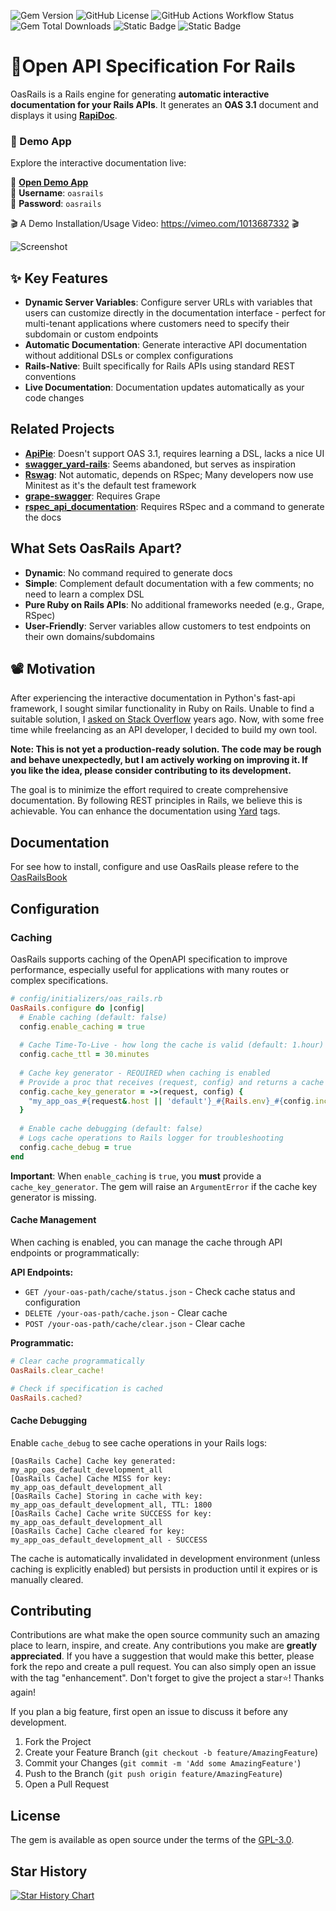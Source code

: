 ![Gem Version](https://img.shields.io/gem/v/oas_rails?color=E9573F)
![GitHub License](https://img.shields.io/github/license/a-chacon/oas_rails?color=blue)
![GitHub Actions Workflow Status](https://img.shields.io/github/actions/workflow/status/a-chacon/oas_rails/.github%2Fworkflows%2Frubyonrails.yml)
![Gem Total Downloads](https://img.shields.io/gem/dt/oas_rails)
![Static Badge](https://img.shields.io/badge/Rails-%3E%3D7.0.0-%23E9573F)
![Static Badge](https://img.shields.io/badge/Ruby-%3E%3D3.1.0-%23E9573F)

# 📃Open API Specification For Rails

OasRails is a Rails engine for generating **automatic interactive documentation for your Rails APIs**. It generates an **OAS 3.1** document and displays it using **[RapiDoc](https://rapidocweb.com)**.

### 🚀 Demo App

Explore the interactive documentation live:

🔗 **[Open Demo App](https://paso.fly.dev/api/docs)**  
👤 **Username**: `oasrails`  
🔑 **Password**: `oasrails`

🎬 A Demo Installation/Usage Video:
<https://vimeo.com/1013687332>
🎬

![Screenshot](https://a-chacon.com/assets/images/oas_rails_ui.png)

## ✨ Key Features

- **Dynamic Server Variables**: Configure server URLs with variables that users can customize directly in the documentation interface - perfect for multi-tenant applications where customers need to specify their subdomain or custom endpoints
- **Automatic Documentation**: Generate interactive API documentation without additional DSLs or complex configurations
- **Rails-Native**: Built specifically for Rails APIs using standard REST conventions
- **Live Documentation**: Documentation updates automatically as your code changes

## Related Projects

- **[ApiPie](https://github.com/Apipie/apipie-rails)**: Doesn't support OAS 3.1, requires learning a DSL, lacks a nice UI
- **[swagger_yard-rails](https://github.com/livingsocial/swagger_yard-rails)**: Seems abandoned, but serves as inspiration
- **[Rswag](https://github.com/rswag/rswag)**: Not automatic, depends on RSpec; Many developers now use Minitest as it's the default test framework
- **[grape-swagger](https://github.com/ruby-grape/grape-swagger)**: Requires Grape
- **[rspec_api_documentation](https://github.com/zipmark/rspec_api_documentation)**: Requires RSpec and a command to generate the docs

## What Sets OasRails Apart?

- **Dynamic**: No command required to generate docs
- **Simple**: Complement default documentation with a few comments; no need to learn a complex DSL
- **Pure Ruby on Rails APIs**: No additional frameworks needed (e.g., Grape, RSpec)
- **User-Friendly**: Server variables allow customers to test endpoints on their own domains/subdomains

## 📽️ Motivation

After experiencing the interactive documentation in Python's fast-api framework, I sought similar functionality in Ruby on Rails. Unable to find a suitable solution, I [asked on Stack Overflow](https://stackoverflow.com/questions/71947018/is-there-a-way-to-generate-an-interactive-documentation-for-rails-apis) years ago. Now, with some free time while freelancing as an API developer, I decided to build my own tool.

**Note: This is not yet a production-ready solution. The code may be rough and behave unexpectedly, but I am actively working on improving it. If you like the idea, please consider contributing to its development.**

The goal is to minimize the effort required to create comprehensive documentation. By following REST principles in Rails, we believe this is achievable. You can enhance the documentation using [Yard](https://yardoc.org/) tags.

## Documentation

For see how to install, configure and use OasRails please refere to the [OasRailsBook](http://a-chacon.com/oas_rails)

## Configuration

### Caching

OasRails supports caching of the OpenAPI specification to improve performance, especially useful for applications with many routes or complex specifications.

```ruby
# config/initializers/oas_rails.rb
OasRails.configure do |config|
  # Enable caching (default: false)
  config.enable_caching = true
  
  # Cache Time-To-Live - how long the cache is valid (default: 1.hour)
  config.cache_ttl = 30.minutes
  
  # Cache key generator - REQUIRED when caching is enabled
  # Provide a proc that receives (request, config) and returns a cache key
  config.cache_key_generator = ->(request, config) {
    "my_app_oas_#{request&.host || 'default'}_#{Rails.env}_#{config.include_mode}"
  }
  
  # Enable cache debugging (default: false)
  # Logs cache operations to Rails logger for troubleshooting
  config.cache_debug = true
end
```

**Important**: When `enable_caching` is `true`, you **must** provide a `cache_key_generator`. The gem will raise an `ArgumentError` if the cache key generator is missing.

#### Cache Management

When caching is enabled, you can manage the cache through API endpoints or programmatically:

**API Endpoints:**
- `GET /your-oas-path/cache/status.json` - Check cache status and configuration
- `DELETE /your-oas-path/cache.json` - Clear cache
- `POST /your-oas-path/cache/clear.json` - Clear cache

**Programmatic:**
```ruby
# Clear cache programmatically
OasRails.clear_cache!

# Check if specification is cached
OasRails.cached?
```

#### Cache Debugging

Enable `cache_debug` to see cache operations in your Rails logs:

```
[OasRails Cache] Cache key generated: my_app_oas_default_development_all
[OasRails Cache] Cache MISS for key: my_app_oas_default_development_all
[OasRails Cache] Storing in cache with key: my_app_oas_default_development_all, TTL: 1800
[OasRails Cache] Cache write SUCCESS for key: my_app_oas_default_development_all
[OasRails Cache] Cache cleared for key: my_app_oas_default_development_all - SUCCESS
```

The cache is automatically invalidated in development environment (unless caching is explicitly enabled) but persists in production until it expires or is manually cleared.

## Contributing

Contributions are what make the open source community such an amazing place to learn, inspire, and create. Any contributions you make are **greatly appreciated**. If you have a suggestion that would make this better, please fork the repo and create a pull request. You can also simply open an issue with the tag "enhancement". Don't forget to give the project a star⭐! Thanks again!

If you plan a big feature, first open an issue to discuss it before any development.

1. Fork the Project
2. Create your Feature Branch (`git checkout -b feature/AmazingFeature`)
3. Commit your Changes (`git commit -m 'Add some AmazingFeature'`)
4. Push to the Branch (`git push origin feature/AmazingFeature`)
5. Open a Pull Request

## License

The gem is available as open source under the terms of the [GPL-3.0](https://www.gnu.org/licenses/gpl-3.0.en.html#license-text).

## Star History

[![Star History Chart](https://api.star-history.com/svg?repos=a-chacon/oas_rails&type=Date)](https://www.star-history.com/#a-chacon/oas_rails&Date)
